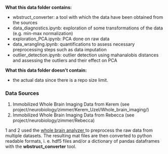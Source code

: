 **What this data folder contains:**

- wbstruct_converter: a tool with which the data have been obtained from the sources
- data_diagnostics.ipynb: exploration of some transformations of the data (e.g. min-max normalization) 
- exploration_PCA.ipynb: PCA done on raw data
- data_wrangling.ipynb: quantifications to assess necessary preprocessing steps such as data imputation 
- outlier_detection.ipynb: outlier detection using mahanalobis distances and assessing the outliers and their effect on PCA

**What this data folder doesn't contain:**

- the actual data since there is a repo size limit.

### Data Sources 

1) Immobilized Whole Brain Imaging Data from Kerem (see project/neurobiology/zimmer/Kerem_Uzel/Whole_brain_imaging/)
2) Immobilized Whole Brain Imaging Data from Rebecca (see project/neurobiology/zimmer/Rebecca) 

1 and 2 used the [whole brain analyzer ](https://github.com/Zimmer-lab/whole_brain_analyzer_MATLAB) to preprocess the raw data from multiple datasets. The resulting mat files are then converted to python readable formats, i. e. hdf5 files and/or a dictionary of pandas dataframes with the **wbstruct_converter** tool. 
